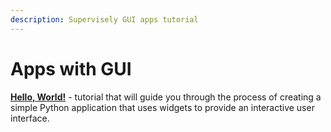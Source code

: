 ```yaml
---
description: Supervisely GUI apps tutorial
---
```


# Apps with GUI

[**Hello, World!**](hello-world.md) - tutorial that will guide you through the process of creating a simple Python application that uses widgets to provide an interactive user interface.
